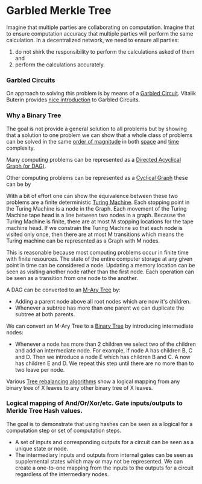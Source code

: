 # Garbled Merkle Tree

Imagine that multiple parties are collaborating on computation. Imagine that to
ensure computation accuracy that multiple parties will perform the same calculation.
In a decentralized network, we need to ensure all parties:

  1. do not shirk the responsibility to perform the calculations asked of them and
  2. perform the calculations accurately.

### Garbled Circuits

On approach to solving this problem is by means of a 
[Garbled Circuit](https://en.wikipedia.org/wiki/Garbled_circuit). Vitalik Buterin provides [nice introduction](https://vitalik.ca/general/2020/03/21/garbled.html) 
to Garbled Circuits.

### Why a Binary Tree

The goal is not provide a general solution to all problems but by showing that a solution to one 
problem we can show that a whole class of problems can be solved in the same 
[order of magnitude](https://en.wikipedia.org/wiki/Order_of_magnitude) in 
both [space](https://en.wikipedia.org/wiki/Space_complexity) 
and [time](https://en.wikipedia.org/wiki/Time_complexity) complexity.

Many computing problems can be represented as a 
[Directed Acyclical Graph (or DAG)](https://en.wikipedia.org/wiki/Directed_acyclic_graph).

Other computing problems can be represented as a [Cyclical Graph](https://en.wikipedia.org/wiki/Cycle_graph) 
these can be by 

With a bit of effort one can show the equivalence between these two problems are a finite
deterministic [Turing Machine](https://en.wikipedia.org/wiki/Turing_machine). Each stopping
point in the Turing Machine is a node in the Graph. Each movement of the Turing Machine tape head 
is a line between two nodes in a graph. Because the Turing Machine is finite, there are at most
M stopping locations for the tape machine head. If we constrain the Turing Machine so that each
node is visited only once, then there are at most M transitions which means
the Turing machine can be represented as a Graph with M nodes.

This is reasonable because most computing problems occur in finite time with finite resources.
The state of the entire computer storage at any given point in time can be considered a node. 
Updating a memory location can be seen as visiting another node rather than the first node. 
Each operation can be seen as a transition from one node to the another.

A DAG can be converted to an [M-Ary Tree](https://en.wikipedia.org/wiki/M-ary_tree) by:

   - Adding a parent node above all root nodes which are now it's children.
   - Whenever a subtree has more than one parent we can duplicate the subtree at both parents.

We can convert an M-Ary Tree to a [Binary Tree](https://en.wikipedia.org/wiki/Binary_tree) 
by introducing intermediate nodes:

   - Whenever a node has more than 2 children we select two of the children and add an intermediate
     node. For example, if node A has children B, C and D. Then we introduce a node E which has
     children B and C. A now has children E and D. 
     We repeat this step until there are no more than to two leave per node. 
   
Various [Tree rebalancing algorithms](https://en.wikipedia.org/wiki/Tree_rotation#Rotations_for_rebalancing) 
show a logical mapping from any binary tree of X leaves to any other binary tree of X leaves.

### Logical mapping of And/Or/Xor/etc. Gate inputs/outputs to Merkle Tree Hash values.

The goal is to demonstrate that using hashes can be seen as a logical for a computation step
or set of computation steps. 

  - A set of inputs and corresponding outputs for a circuit can be seen as a unique state or node.
  - The intermediary inputs and outputs from internal gates can be seen as supplemental states
    which may or may not be represented. We can create a one-to-one mapping from the
    inputs to the outputs for a circuit regardless of the intermediary nodes.

